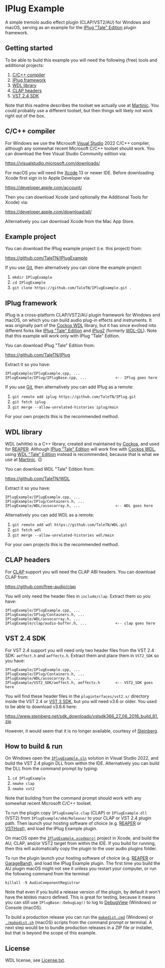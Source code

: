# IPlug Example

A simple tremolo audio effect plugin (CLAP/VST2/AU) for Windows and macOS,
serving as an example for the
[IPlug "Tale" Edition](https://github.com/TaleTN/IPlug) plugin framework.

## Getting started

To be able to build this example you will need the following (free) tools
and additional projects:

1. [C/C++ compiler](#cc-compiler)
2. [IPlug framework](#iplug-framework)
3. [WDL library](#wdl-library)
4. [CLAP headers](#clap-headers)
5. [VST 2.4 SDK](#vst-24-sdk)

Note that this readme describes the toolset we actually use at
[Martinic](https://www.martinic.com/). You could probably use a different
toolset, but then things will likely not work right out of the box.

## C/C++ compiler

For Windows we use the Microsoft
[Visual Studio](https://visualstudio.microsoft.com/vs/) 2022 C/C++
compiler, although any somewhat recent Microsoft C/C++ toolset should work.
You can download the free Visual Studio Community edition via:

https://visualstudio.microsoft.com/downloads/

For macOS you will need the [Xcode](https://developer.apple.com/xcode/) 13
or newer IDE. Before downloading Xcode first sign in to Apple Developer via:

https://developer.apple.com/account/

Then you can download Xcode (and optionally the Additional Tools for Xcode)
via:

https://developer.apple.com/download/all/

Alternatively you can download Xcode from the Mac App Store.

## Example project

You can download the IPlug example project (i.e. this project) from:

https://github.com/TaleTN/IPlugExample

If you use [Git](https://git-scm.com/), then alternatively you can clone the
example project:

1. `mkdir IPlugExample`
2. `cd IPlugExample`
3. `git clone https://github.com/TaleTN/IPlugExample.git .`

## IPlug framework

IPlug is a cross-platform CLAP/VST2/AU plugin framework for Windows and
macOS, on which you can build audio plug-in effects and instruments. It was
originally part of the [Cockos WDL](https://www.cockos.com/wdl/) library,
but it has since evolved into different forks like
[IPlug "Tale" Edition](https://github.com/TaleTN/IPlug) and
[iPlug2](https://iplug2.github.io/) (formerly
[WDL-OL](https://github.com/olilarkin/wdl-ol)). Note that this example will
work only with IPlug "Tale" Edition.

You can download IPlug "Tale" Edition from:

https://github.com/TaleTN/IPlug

Extract it so you have:

```
IPlugExample/IPlugExample.cpp, ...
IPlugExample/IPlug/IPlugBase.cpp, ...             <-- IPlug goes here
```

If you use [Git](https://git-scm.com/), then alternatively you can add IPlug
as a remote:

1. `git remote add iplug https://github.com/TaleTN/IPlug.git`
2. `git fetch iplug`
3. `git merge --allow-unrelated-histories iplug/main`

For your own projects this is the recommended method.

## WDL library

WDL (whittle) is a C++ library, created and maintained by
[Cockos](https://www.cockos.com/), and used for
[REAPER](https://www.reaper.fm/). Although
[IPlug "Tale" Edition](https://github.com/TaleTN/IPlug) will work fine with
[Cockos WDL](https://www.cockos.com/wdl/), using
[WDL "Tale" Edition](https://github.com/TaleTN/WDL) instead is recommended,
because that is what we use at [Martinic](https://www.martinic.com/). :wink:

You can download WDL "Tale" Edition from:

https://github.com/TaleTN/WDL

Extract it so you have:

```
IPlugExample/IPlugExample.cpp, ...
IPlugExample/IPlug/Containers.h, ...
IPlugExample/WDL/assocarray.h, ...                <-- WDL goes here
```

Alternatively you can add WDL as a remote:

1. `git remote add wdl https://github.com/TaleTN/WDL.git`
2. `git fetch wdl`
3. `git merge --allow-unrelated-histories wdl/main`

For your own projects this is the recommended method.

## CLAP headers

For [CLAP](https://cleveraudio.org/) support you will need the CLAP ABI
headers. You can download CLAP from:

https://github.com/free-audio/clap

You will only need the header files in `include/clap`. Extract them so you
have:

```
IPlugExample/IPlugExample.cpp, ...
IPlugExample/IPlug/Containers.h, ...
IPlugExample/WDL/assocarray.h, ...
IPlugExample/clap/audio-buffer.h, ...             <-- clap goes here
```

## VST 2.4 SDK

For VST 2.4 support you will need only two header files from the VST 2.4
SDK: `aeffect.h` and `aeffectx.h`. Extract them and place them in
`VST2_SDK` so you have:

```
IPlugExample/IPlugExample.cpp, ...
IPlugExample/IPlug/Containers.h, ...
IPlugExample/WDL/assocarray.h, ...
IPlugExample/VST2_SDK/aeffect.h, aeffectx.h       <-- VST2_SDK goes here
```

You will find these header files in the `pluginterfaces/vst2.x/` directory
inside the VST 2.4 or [VST 3 SDK](https://www.steinberg.net/developers/),
but you will need v3.6 or older. You used to be able to download v3.6.6
here:

https://www.steinberg.net/sdk_downloads/vstsdk366_27_06_2016_build_61.zip

However, it would seem that it is no longer available, courtesy of
[Steinberg](https://www.steinberg.net/).

## How to build & run

On Windows open the [`IPlugExample.sln`](IPlugExample.sln) solution in
Visual Studio 2022, and build the VST 2.4 plugin DLL from within the IDE.
Alternatively you can build the DLL from the command prompt by typing:

1. `cd IPlugExample`
2. `nmake clap`
3. `nmake vst2`

Note that building from the command prompt should work with any somewhat
recent Microsoft C/C++ toolset.

To run the plugin copy `IPlugExample.clap` (CLAP) or `IPlugExample.dll`
(VST2) from `IPlugExample/x64/Release/` to your CLAP or VST 2.4 plugin path.
Then launch your hosting software of choice (e.g.
[REAPER](https://www.reaper.fm/) or
[VSTHost](https://www.hermannseib.com/english/vsthost.htm)), and load the
IPlug Example plugin.

On macOS open the [`IPlugExample.xcodeproj`](IPlugExample.xcodeproj) project
in Xcode, and build the AU, CLAP, and/or VST2 target from within the IDE. If
you build for running, then this will automatically copy the plugin to the
user audio plugins folder.

To run the plugin launch your hosting software of choice (e.g.
[REAPER](https://www.reaper.fm/) or
[GarageBand](https://www.apple.com/mac/garageband/)), and load the IPlug
Example plugin. The first time you build the AU plugin macOS might not see
it unless you restart your computer, or run the following command from the
terminal:

```
killall -9 AudioComponentRegistrar
```

Note that even if you build a release version of the plugin, by default it
won't have the `NDEBUG` macro defined. This is great for testing, because it
means you can still use `IPlugBase::DebugLog()` to log to
[DebugView](https://learn.microsoft.com/en-us/sysinternals/downloads/debugview)
(Windows) or Console (macOS).

To build a production release you can run the [`makedist.cmd`](makedist.cmd)
(Windows) or [`./makedist.sh`](makedist.sh) (macOS) scripts from the command
prompt or terminal. A next step would be to bundle production releases in a
ZIP file or installer, but that is beyond the scope of this example.

## License

WDL license, see [License.txt](License.txt).
